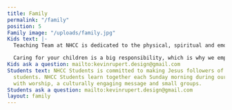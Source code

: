 ```yaml
---
title: Family
permalink: "/family"
position: 5
Family image: "/uploads/family.jpg"
Kids text: |-
  Teaching Team at NHCC is dedicated to the physical, spiritual and emotional care of children from birth through 5th grade. Our goal is to provide Biblical teaching and experiences that will encourage children to develop lifelong relationships with Jesus Christ. It is our desire to develop individuals who display Christ like character, understand a Biblical worldview, and demonstrate hearts of service.

  Caring for your children is a big responsibility, which is why we employ a national background check company to assure the safety of all teaching volunteers over the age of 18.
Kids ask a question: mailto:kevinrupert.design@gmail.com
Students text: NHCC Students is committed to making Jesus followers of 6th-12th grade
  students. NHCC Students learn together each Sunday morning during our regular service
  with worship, a culturally engaging message and small groups.
Students ask a question: mailto:kevinrupert.design@gmail.com
layout: family
---
```


